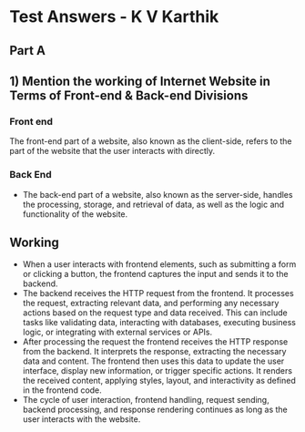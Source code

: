 # Test Answers - K V Karthik
## Part A
## 1) Mention the working of Internet Website in Terms of Front-end & Back-end Divisions
### Front end
The front-end part of a website, also known as the client-side, refers to the part of the website that the user interacts with directly. 

### Back End
- The back-end part of a website, also known as the server-side, handles the processing, storage, and retrieval of data, as well as the logic and functionality of the website. 

## Working
- When a user interacts with frontend elements, such as submitting a form or clicking a button, the frontend captures the input and sends it to the backend. 
- The backend receives the HTTP request from the frontend. It processes the request, extracting relevant data, and performing any necessary actions based on the request type and data received. This can include tasks like validating data, interacting with databases, executing business logic, or integrating with external services or APIs.
- After processing the request the frontend receives the HTTP response from the backend. It interprets the response, extracting the necessary data and content. The frontend then uses this data to update the user interface, display new information, or trigger specific actions. It renders the received content, applying styles, layout, and interactivity as defined in the frontend code.
- The cycle of user interaction, frontend handling, request sending, backend processing, and response rendering continues as long as the user interacts with the website.
